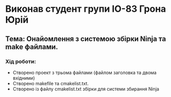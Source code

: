 # Виконав студент групи ІО-83 Грона Юрій

## Тема: Онайомлення з системою збірки Ninja та make файлами.

### Хід роботи:

* Створено проект з трьома файлами (файлом заголовка та двома вхідними)
* Створено makefile та cmakelist.txt.
* Створено із файлу cmakelist.txt збірки для системи збирання Ninja
